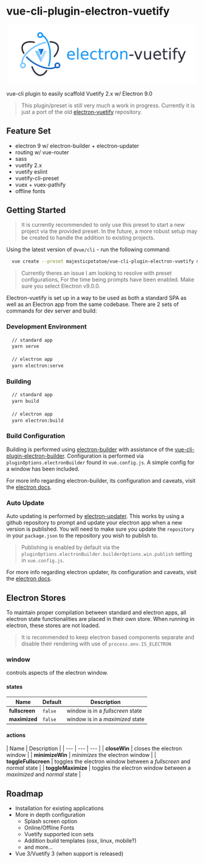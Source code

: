 # vue-cli-plugin-electron-vuetify

<div align="center">
  <img width="500" src="/generator/template/src/assets/electron-vuetify-banner.png" alt="electron-vuetify">
</div>

vue-cli plugin to easily scaffold Vuetify 2.x w/ Electron 9.0

> This plugin/preset is still very much a work in progress. Currently it is just a port of the old [electron-vuetify](https://github.com/MajesticPotatoe/electron-vuetify) repository.

## Feature Set

- electron 9 w/ electron-builder + electron-updater
- routing w/ vue-router
- sass
- vuetify 2.x
- vuetify eslint
- vuetify-cli-preset
- vuex + vuex-pathify
- offline fonts

## Getting Started

> It is currently recommended to only use this preset to start a new project via the provided preset. In the future, a more robust setup may be created to handle the addition to existing projects.

Using the latest version of `@vue/cli` - run the following command:

```bash
  vue create --preset majesticpotatoe/vue-cli-plugin-electron-vuetify my-app
```

> Currently theres an issue I am looking to resolve with preset configurations, For the time being prompts have been enabled. Make sure you select Electron v9.0.0.

Electron-vuetify is set up in a way to be used as both a standard SPA as well as an Electron app from the same codebase. There are 2 sets of commands for dev server and build:

### Development Environment

```bash
  // standard app
  yarn serve

  // electron app
  yarn electron:serve
```

### Building

```bash
  // standard app
  yarn build

  // electron app
  yarn electron:build
```

### Build Configuration

Building is performed using [electron-builder](https://www.npmjs.com/package/electron-builder) with assistance of the [vue-cli-plugin-electron-builder](https://github.com/nklayman/vue-cli-plugin-electron-builder). Configuration is performed via `pluginOptions.electronBuilder` found in `vue.config.js`. A simple config for a window has been included.

For more info regarding electron-builder, its configuration and caveats, visit the [electron docs](https://www.electron.build/).

### Auto Update

Auto updating is performed by [electron-updater](https://www.npmjs.com/package/electron-updater). This works by using a github repository to prompt and update your electron app when a new version is published. You will need to make sure you update the `repository` in your `package.json` to the repository you wish to publish to.

> Publishing is enabled by default via the `pluginOptions.electronBuilder.builderOptions.win.publish` setting in `vue.config.js`.

For more info regarding electron updater, its configuration and caveats, visit the [electron docs](https://www.electron.build/auto-update).

## Electron Stores

To maintain proper compilation between standard and electron apps, all electron state functionalities are placed in their own store. When running in electron, these stores are not loaded.

> It is recommended to keep electron based components separate and disable their rendering with use of `process.env.IS_ELECTRON`

### window

controls aspects of the electron window.

#### states

| Name | Default | Description |
| --- | --- | --- |
| **fullscreen** | `false` | window is in a _fullscreen_ state |
| **maximized** | `false` | window is in a _maximized_ state |

#### actions

| Name | Description |
| --- | --- | --- |
| **closeWin** | closes the electron window |
| **minimizeWin** | _minimizes_ the electron window |
| **toggleFullscreen** | toggles the electron window between a _fullscreen_ and _normal_ state |
| **toggleMaximize** | toggles the electron window between a _maximized_ and _normal_ state |

## Roadmap

- Installation for existing applications
- More in depth configuration
  - Splash screen option
  - Online/Offline Fonts
  - Vuetify supported icon sets
  - Addition build templates (osx, linux, mobile?)
  - and more...
- Vue 3/Vuetify 3 (when support is released)
